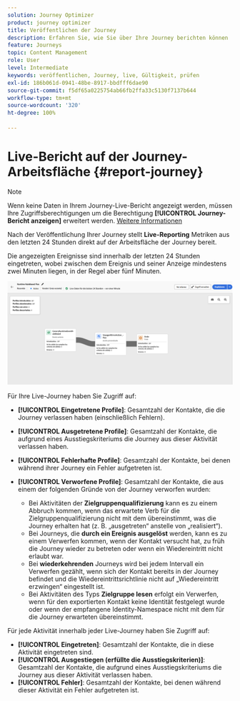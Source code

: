 ```yaml
---
solution: Journey Optimizer
product: journey optimizer
title: Veröffentlichen der Journey
description: Erfahren Sie, wie Sie über Ihre Journey berichten können
feature: Journeys
topic: Content Management
role: User
level: Intermediate
keywords: veröffentlichen, Journey, live, Gültigkeit, prüfen
exl-id: 186b061d-0941-48be-8917-bbdfff6dae90
source-git-commit: f5df65a0225754ab66fb2ffa33c5130f7137b644
workflow-type: tm+mt
source-wordcount: '320'
ht-degree: 100%

---
```


# Live-Bericht auf der Journey-Arbeitsfläche {#report-journey}

>[!NOTE]
>
>Wenn keine Daten in Ihrem Journey-Live-Bericht angezeigt werden, müssen Ihre Zugriffsberechtigungen um die Berechtigung **[!UICONTROL Journey-Bericht anzeigen]** erweitert werden. [Weitere Informationen](../administration/permissions.md)

Nach der Veröffentlichung Ihrer Journey stellt **Live-Reporting** Metriken aus den letzten 24 Stunden direkt auf der Arbeitsfläche der Journey bereit.

Die angezeigten Ereignisse sind innerhalb der letzten 24 Stunden eingetreten, wobei zwischen dem Ereignis und seiner Anzeige mindestens zwei Minuten liegen, in der Regel aber fünf Minuten.

![](assets/journey_live_report.png)

Für Ihre Live-Journey haben Sie Zugriff auf:

* **[!UICONTROL Eingetretene Profile]**: Gesamtzahl der Kontakte, die die Journey verlassen haben (einschließlich Fehlern).
* **[!UICONTROL Ausgetretene Profile]**: Gesamtzahl der Kontakte, die aufgrund eines Ausstiegskriteriums die Journey aus dieser Aktivität verlassen haben.
* **[!UICONTROL Fehlerhafte Profile]**: Gesamtzahl der Kontakte, bei denen während ihrer Journey ein Fehler aufgetreten ist.
* **[!UICONTROL Verworfene Profile]**: Gesamtzahl der Kontakte, die aus einem der folgenden Gründe von der Journey verworfen wurden:

   * Bei Aktivitäten der **Zielgruppenqualifizierung** kann es zu einem Abbruch kommen, wenn das erwartete Verb für die Zielgruppenqualifizierung nicht mit dem übereinstimmt, was die Journey erhalten hat (z. B. „ausgetreten“ anstelle von „realisiert“).
   * Bei Journeys, die **durch ein Ereignis ausgelöst** werden, kann es zu einem Verwerfen kommen, wenn der Kontakt versucht hat, zu früh die Journey wieder zu betreten oder wenn ein Wiedereintritt nicht erlaubt war.
   * Bei **wiederkehrenden** Journeys wird bei jedem Intervall ein Verwerfen gezählt, wenn sich der Kontakt bereits in der Journey befindet und die Wiedereintrittsrichtlinie nicht auf „Wiedereintritt erzwingen“ eingestellt ist.
   * Bei Aktivitäten des Typs **Zielgruppe lesen** erfolgt ein Verwerfen, wenn für den exportierten Kontakt keine Identität festgelegt wurde oder wenn der empfangene Identity-Namespace nicht mit dem für die Journey erwarteten übereinstimmt.

Für jede Aktivität innerhalb jeder Live-Journey haben Sie Zugriff auf:

* **[!UICONTROL Eingetreten]**: Gesamtzahl der Kontakte, die in diese Aktivität eingetreten sind.
* **[!UICONTROL Ausgestiegen (erfüllte die Ausstiegskriterien)]**: Gesamtzahl der Kontakte, die aufgrund eines Ausstiegskriteriums die Journey aus dieser Aktivität verlassen haben.
* **[!UICONTROL Fehler]**: Gesamtzahl der Kontakte, bei denen während dieser Aktivität ein Fehler aufgetreten ist.

